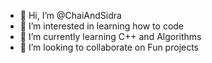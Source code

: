 - 👋 Hi, I’m @ChaiAndSidra
- 👀 I’m interested in learning how to code 
- 🌱 I’m currently learning C++ and Algorithms
- 💞️ I’m looking to collaborate on Fun projects

<!---
ChaiAndSidra/ChaiAndSidra is a ✨ special ✨ repository because its `README.md` (this file) appears on your GitHub profile.
You can click the Preview link to take a look at your changes.
--->
